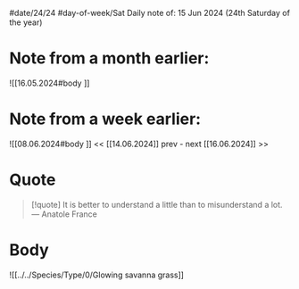 
#date/24/24
#day-of-week/Sat
Daily note of: 15 Jun 2024 (24th Saturday of the year)

# Note from a month earlier:
![[16.05.2024#body ]]

# Note from a week earlier:
![[08.06.2024#body ]]
 << [[14.06.2024]] prev - next [[16.06.2024]] >>
# Quote

> [!quote] It is better to understand a little than to misunderstand a lot.
> — Anatole France
# Body

![[../../Species/Type/0/Glowing savanna grass]]